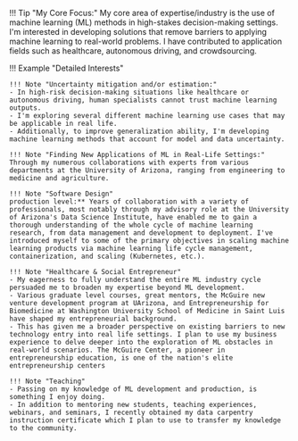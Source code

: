 
!!! Tip "My Core Focus:"
    My core area of expertise/industry is the use of machine learning (ML) methods in high-stakes decision-making settings. I'm interested in developing solutions that remove barriers to applying machine learning to real-world problems. I have contributed to application fields such as healthcare, autonomous driving, and crowdsourcing.

!!! Example "Detailed Interests"

    !!! Note "Uncertainty mitigation and/or estimation:"
    - In high-risk decision-making situations like healthcare or autonomous driving, human specialists cannot trust machine learning outputs.
    - I'm exploring several different machine learning use cases that may be applicable in real life.
    - Additionally, to improve generalization ability, I'm developing machine learning methods that account for model and data uncertainty.

    !!! Note "Finding New Applications of ML in Real-Life Settings:"
    Through my numerous collaborations with experts from various departments at the University of Arizona, ranging from engineering to medicine and agriculture.

    !!! Note "Software Design"
    production level:** Years of collaboration with a variety of professionals, most notably through my advisory role at the University of Arizona's Data Science Institute, have enabled me to gain a thorough understanding of the whole cycle of machine learning research, from data management and development to deployment. I've introduced myself to some of the primary objectives in scaling machine learning products via machine learning life cycle management, containerization, and scaling (Kubernetes, etc.).

    !!! Note "Healthcare & Social Entrepreneur"
    - My eagerness to fully understand the entire ML industry cycle persuaded me to broaden my expertise beyond ML development.
    - Various graduate level courses, great mentors, the McGuire new venture development program at UArizona, and Entrepreneurship for Biomedicine at Washington University School of Medicine in Saint Luis have shaped my entrepreneurial background.
    - This has given me a broader perspective on existing barriers to new technology entry into real life settings. I plan to use my business experience to delve deeper into the exploration of ML obstacles in real-world scenarios. The McGuire Center, a pioneer in entrepreneurship education, is one of the nation's elite entrepreneurship centers

    !!! Note "Teaching"
    - Passing on my knowledge of ML development and production, is something I enjoy doing.
    - In addition to mentoring new students, teaching experiences, webinars, and seminars, I recently obtained my data carpentry instruction certificate which I plan to use to transfer my knowledge to the community.
